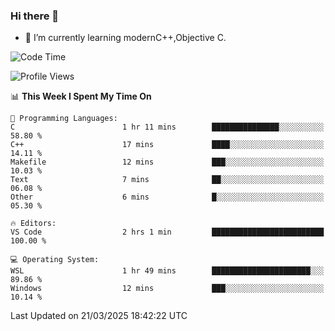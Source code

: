 ### Hi there 👋
- 🌱 I’m currently learning modernC++,Objective C.
<!--
**Asukaki7/Asukaki7** is a ✨ _special_ ✨ repository because its `README.md` (this file) appears on your GitHub profile.

Here are some ideas to get you started:

- 🔭 I’m currently working on ...
- 🌱 I’m currently learning ...
- 👯 I’m looking to collaborate on ...
- 🤔 I’m looking for help with ...
- 💬 Ask me about ...
- 📫 How to reach me: ...
- 😄 Pronouns: ...
- ⚡ Fun fact: ...
-->
<!--START_SECTION:waka-->
![Code Time](http://img.shields.io/badge/Code%20Time-496%20hrs%2046%20mins-blue)

![Profile Views](http://img.shields.io/badge/Profile%20Views-0-blue)

📊 **This Week I Spent My Time On** 

```text
💬 Programming Languages: 
C                        1 hr 11 mins        ███████████████░░░░░░░░░░   58.80 % 
C++                      17 mins             ████░░░░░░░░░░░░░░░░░░░░░   14.11 % 
Makefile                 12 mins             ███░░░░░░░░░░░░░░░░░░░░░░   10.03 % 
Text                     7 mins              ██░░░░░░░░░░░░░░░░░░░░░░░   06.08 % 
Other                    6 mins              █░░░░░░░░░░░░░░░░░░░░░░░░   05.30 % 

🔥 Editors: 
VS Code                  2 hrs 1 min         █████████████████████████   100.00 % 

💻 Operating System: 
WSL                      1 hr 49 mins        ██████████████████████░░░   89.86 % 
Windows                  12 mins             ███░░░░░░░░░░░░░░░░░░░░░░   10.14 % 
```


 Last Updated on 21/03/2025 18:42:22 UTC
<!--END_SECTION:waka-->
